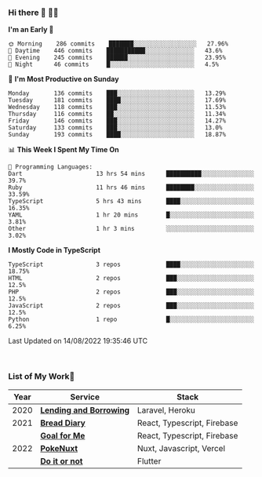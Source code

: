 ### Hi there 👋 🧑‍💻



<!--START_SECTION:waka-->
**I'm an Early 🐤** 

```text
🌞 Morning    286 commits    ███████░░░░░░░░░░░░░░░░░░   27.96% 
🌆 Daytime    446 commits    ███████████░░░░░░░░░░░░░░   43.6% 
🌃 Evening    245 commits    ██████░░░░░░░░░░░░░░░░░░░   23.95% 
🌙 Night      46 commits     █░░░░░░░░░░░░░░░░░░░░░░░░   4.5%

```
📅 **I'm Most Productive on Sunday** 

```text
Monday       136 commits    ███░░░░░░░░░░░░░░░░░░░░░░   13.29% 
Tuesday      181 commits    ████░░░░░░░░░░░░░░░░░░░░░   17.69% 
Wednesday    118 commits    ███░░░░░░░░░░░░░░░░░░░░░░   11.53% 
Thursday     116 commits    ██░░░░░░░░░░░░░░░░░░░░░░░   11.34% 
Friday       146 commits    ███░░░░░░░░░░░░░░░░░░░░░░   14.27% 
Saturday     133 commits    ███░░░░░░░░░░░░░░░░░░░░░░   13.0% 
Sunday       193 commits    ████░░░░░░░░░░░░░░░░░░░░░   18.87%

```


📊 **This Week I Spent My Time On** 

```text
💬 Programming Languages: 
Dart                     13 hrs 54 mins      ██████████░░░░░░░░░░░░░░░   39.7% 
Ruby                     11 hrs 46 mins      ████████░░░░░░░░░░░░░░░░░   33.59% 
TypeScript               5 hrs 43 mins       ████░░░░░░░░░░░░░░░░░░░░░   16.35% 
YAML                     1 hr 20 mins        █░░░░░░░░░░░░░░░░░░░░░░░░   3.81% 
Other                    1 hr 3 mins         ░░░░░░░░░░░░░░░░░░░░░░░░░   3.02%

```

**I Mostly Code in TypeScript** 

```text
TypeScript               3 repos             ████░░░░░░░░░░░░░░░░░░░░░   18.75% 
HTML                     2 repos             ███░░░░░░░░░░░░░░░░░░░░░░   12.5% 
PHP                      2 repos             ███░░░░░░░░░░░░░░░░░░░░░░   12.5% 
JavaScript               2 repos             ███░░░░░░░░░░░░░░░░░░░░░░   12.5% 
Python                   1 repo              █░░░░░░░░░░░░░░░░░░░░░░░░   6.25%

```



 Last Updated on 14/08/2022 19:35:46 UTC
<!--END_SECTION:waka-->


<br />

### List of My Work🚀

| Year | Service | Stack |
|--|--|--|
| 2020 | [**Lending and Borrowing**](https://lending-and-borrowing.herokuapp.com/) | Laravel, Heroku |
| 2021 | [**Bread Diary**](https://bread-diary-web.web.app/) | React, Typescript, Firebase |
|  | [**Goal for Me**](https://goal-for-me.web.app/) | React, Typescript, Firebase |
| 2022 | [**PokeNuxt**](https://pokenuxt.vercel.app/) | Nuxt, Javascript, Vercel |
|  | [**Do it or not**](https://apps.apple.com/jp/app/do-it-or-not/id1613818865) | Flutter |